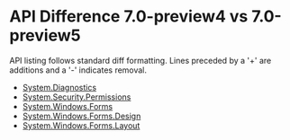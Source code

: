 # API Difference 7.0-preview4 vs 7.0-preview5

API listing follows standard diff formatting.
Lines preceded by a '+' are additions and a '-' indicates removal.

* [System.Diagnostics](7.0-preview5_System.Diagnostics.md)
* [System.Security.Permissions](7.0-preview5_System.Security.Permissions.md)
* [System.Windows.Forms](7.0-preview5_System.Windows.Forms.md)
* [System.Windows.Forms.Design](7.0-preview5_System.Windows.Forms.Design.md)
* [System.Windows.Forms.Layout](7.0-preview5_System.Windows.Forms.Layout.md)
